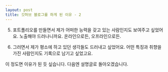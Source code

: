 ```yaml
---
layout: post
title: 깃허브 블로그를 하게 된 이유 - 2
---
```


5. 포트폴리오를 만들면서 제가 어떠한 능력을 갖고 있는 사람인지도 보여주고 싶었어요.
노출해야 드러나니까요. 온라인으로든, 오프라인으로든.

6. 그러면서 제가 평소에 하고 있던 생각들도 드러내고 싶었어요.
어떤 특징과 취향을 가진 사람인지도 기록으로 남기고 싶었고요.

이 정도면 이유가 된 듯 싶습니다.
다음엔 설명글로 돌아오겠습니다.
